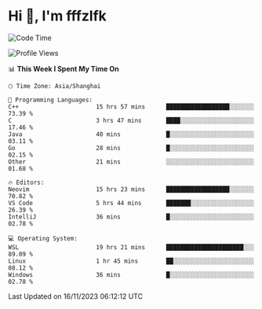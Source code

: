 # Hi 👋, I'm fffzlfk

<!--START_SECTION:waka-->
![Code Time](http://img.shields.io/badge/Code%20Time-580%20hrs%2032%20mins-blue)

![Profile Views](http://img.shields.io/badge/Profile%20Views-0-blue)

📊 **This Week I Spent My Time On** 

```text
🕑︎ Time Zone: Asia/Shanghai

💬 Programming Languages: 
C++                      15 hrs 57 mins      ██████████████████░░░░░░░   73.39 % 
C                        3 hrs 47 mins       ████░░░░░░░░░░░░░░░░░░░░░   17.46 % 
Java                     40 mins             █░░░░░░░░░░░░░░░░░░░░░░░░   03.11 % 
Go                       28 mins             █░░░░░░░░░░░░░░░░░░░░░░░░   02.15 % 
Other                    21 mins             ░░░░░░░░░░░░░░░░░░░░░░░░░   01.68 % 

🔥 Editors: 
Neovim                   15 hrs 23 mins      ██████████████████░░░░░░░   70.82 % 
VS Code                  5 hrs 44 mins       ███████░░░░░░░░░░░░░░░░░░   26.39 % 
IntelliJ                 36 mins             █░░░░░░░░░░░░░░░░░░░░░░░░   02.78 % 

💻 Operating System: 
WSL                      19 hrs 21 mins      ██████████████████████░░░   89.09 % 
Linux                    1 hr 45 mins        ██░░░░░░░░░░░░░░░░░░░░░░░   08.12 % 
Windows                  36 mins             █░░░░░░░░░░░░░░░░░░░░░░░░   02.78 % 
```


 Last Updated on 16/11/2023 06:12:12 UTC
<!--END_SECTION:waka-->
